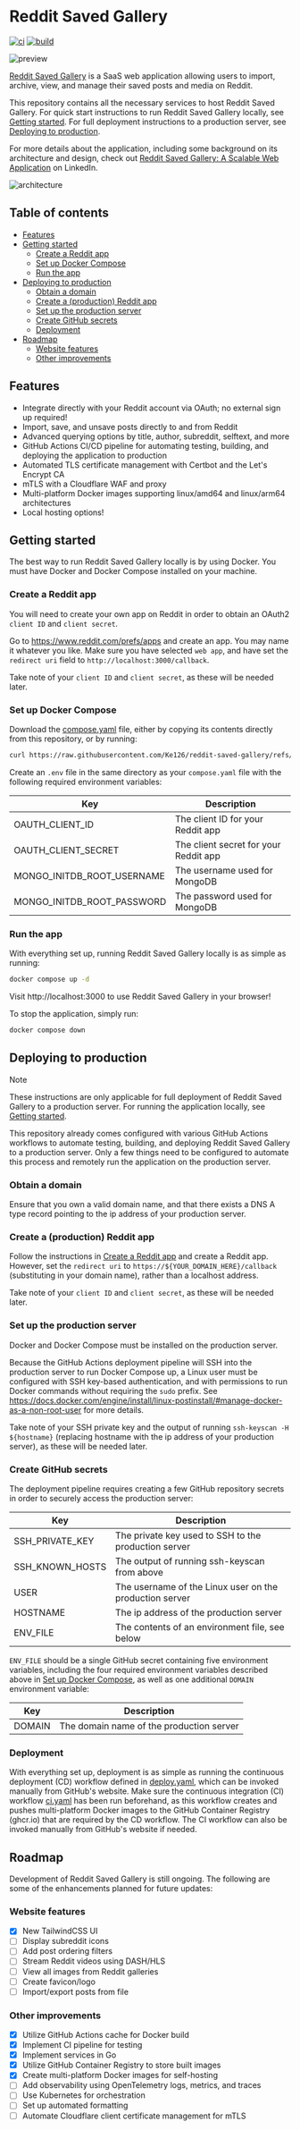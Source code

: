 # Reddit Saved Gallery

[![ci](https://github.com/ke126/reddit-saved-gallery/actions/workflows/ci.yaml/badge.svg)](https://github.com/Ke126/reddit-saved-gallery/actions/workflows/ci.yaml)
[![build](https://github.com/ke126/reddit-saved-gallery/actions/workflows/deploy.yaml/badge.svg)](https://github.com/Ke126/reddit-saved-gallery/actions/workflows/deploy.yaml)

![preview](./docs/preview.png)

[Reddit Saved Gallery](https://savedgallery.net) is a SaaS web application allowing users to import, archive, view, and manage their saved posts and media on Reddit.

This repository contains all the necessary services to host Reddit Saved Gallery. For quick start instructions to run Reddit Saved Gallery locally, see [Getting started](#getting-started). For full deployment instructions to a production server, see [Deploying to production](#deploying-to-production).

For more details about the application, including some background on its architecture and design, check out [Reddit Saved Gallery: A Scalable Web Application](https://www.linkedin.com/pulse/reddit-saved-gallery-scalable-web-application-kevin-chen-vztde/) on LinkedIn.

![architecture](./docs/architecture.png)

## Table of contents

- [Features](#features)
- [Getting started](#getting-started)
    - [Create a Reddit app](#create-a-reddit-app)
    - [Set up Docker Compose](#set-up-docker-compose)
    - [Run the app](#run-the-app)
- [Deploying to production](#deploying-to-production)
    - [Obtain a domain](#obtain-a-domain)
    - [Create a (production) Reddit app](#create-a-production-reddit-app)
    - [Set up the production server](#set-up-the-production-server)
    - [Create GitHub secrets](#create-github-secrets)
    - [Deployment](#deployment)
- [Roadmap](#roadmap)
    - [Website features](#website-features)
    - [Other improvements](#other-improvements)

## Features

- Integrate directly with your Reddit account via OAuth; no external sign up required!
- Import, save, and unsave posts directly to and from Reddit
- Advanced querying options by title, author, subreddit, selftext, and more
- GitHub Actions CI/CD pipeline for automating testing, building, and deploying the application to production
- Automated TLS certificate management with Certbot and the Let's Encrypt CA
- mTLS with a Cloudflare WAF and proxy
- Multi-platform Docker images supporting linux/amd64 and linux/arm64 architectures
- Local hosting options!

## Getting started

The best way to run Reddit Saved Gallery locally is by using Docker. You must have Docker and Docker Compose installed on your machine.

### Create a Reddit app

You will need to create your own app on Reddit in order to obtain an OAuth2 `client ID` and `client secret`.

Go to https://www.reddit.com/prefs/apps and create an app. You may name it whatever you like. Make sure you have selected `web app`, and have set the `redirect uri` field to `http://localhost:3000/callback`.

Take note of your `client ID` and `client secret`, as these will be needed later.

### Set up Docker Compose

Download the [compose.yaml](./compose.yaml) file, either by copying its contents directly from this repository, or by running:
```bash
curl https://raw.githubusercontent.com/Ke126/reddit-saved-gallery/refs/heads/main/compose.yaml > ./compose.yaml
```

Create an `.env` file in the same directory as your `compose.yaml` file with the following required environment variables:

| Key                        | Description                           |
| -------------------------- | ------------------------------------- |
| OAUTH_CLIENT_ID            | The client ID for your Reddit app     |
| OAUTH_CLIENT_SECRET        | The client secret for your Reddit app |
| MONGO_INITDB_ROOT_USERNAME | The username used for MongoDB         |
| MONGO_INITDB_ROOT_PASSWORD | The password used for MongoDB         |

### Run the app

With everything set up, running Reddit Saved Gallery locally is as simple as running:
```bash
docker compose up -d
```

Visit http://localhost:3000 to use Reddit Saved Gallery in your browser!

To stop the application, simply run:
```bash
docker compose down
```

## Deploying to production

> [!NOTE]
> These instructions are only applicable for full deployment of Reddit Saved Gallery to a production server. For running the application locally, see [Getting started](#getting-started).

This repository already comes configured with various GitHub Actions workflows to automate testing, building, and deploying Reddit Saved Gallery to a production server. Only a few things need to be configured to automate this process and remotely run the application on the production server.

### Obtain a domain

Ensure that you own a valid domain name, and that there exists a DNS A type record pointing to the ip address of your production server.

### Create a (production) Reddit app

Follow the instructions in [Create a Reddit app](#create-a-reddit-app) and create a Reddit app. However, set the `redirect uri` to `https://${YOUR_DOMAIN_HERE}/callback` (substituting in your domain name), rather than a localhost address.

Take note of your `client ID` and `client secret`, as these will be needed later.

### Set up the production server

Docker and Docker Compose must be installed on the production server.

Because the GitHub Actions deployment pipeline will SSH into the production server to run Docker Compose up, a Linux user must be configured with SSH key-based authentication, and with permissions to run Docker commands without requiring the `sudo` prefix. See https://docs.docker.com/engine/install/linux-postinstall/#manage-docker-as-a-non-root-user for more details.

Take note of your SSH private key and the output of running `ssh-keyscan -H ${hostname}` (replacing hostname with the ip address of your production server), as these will be needed later.

### Create GitHub secrets

The deployment pipeline requires creating a few GitHub repository secrets in order to securely access the production server:

| Key             | Description                                             |
| --------------- | ------------------------------------------------------- |
| SSH_PRIVATE_KEY | The private key used to SSH to the production server    |
| SSH_KNOWN_HOSTS | The output of running ssh-keyscan from above            |
| USER            | The username of the Linux user on the production server |
| HOSTNAME        | The ip address of the production server                 |
| ENV_FILE        | The contents of an environment file, see below          |

`ENV_FILE` should be a single GitHub secret containing five environment variables, including the four required environment variables described above in [Set up Docker Compose](#set-up-docker-compose), as well as one additional `DOMAIN` environment variable:

| Key    | Description                              |
| ------ | ---------------------------------------- |
| DOMAIN | The domain name of the production server |

### Deployment

With everything set up, deployment is as simple as running the continuous deployment (CD) workflow defined in [deploy.yaml](./.github/workflows/deploy.yaml), which can be invoked manually from GitHub's website. Make sure the continuous integration (CI) workflow [ci.yaml](./.github/workflows/ci.yaml) has been run beforehand, as this workflow creates and pushes multi-platform Docker images to the GitHub Container Registry (ghcr.io) that are required by the CD workflow. The CI workflow can also be invoked manually from GitHub's website if needed.

## Roadmap

Development of Reddit Saved Gallery is still ongoing. The following are some of the enhancements planned for future updates:

### Website features

- [x] New TailwindCSS UI
- [ ] Display subreddit icons
- [ ] Add post ordering filters
- [ ] Stream Reddit videos using DASH/HLS
- [ ] View all images from Reddit galleries
- [ ] Create favicon/logo
- [ ] Import/export posts from file

### Other improvements

- [x] Utilize GitHub Actions cache for Docker build
- [x] Implement CI pipeline for testing
- [x] Implement services in Go
- [x] Utilize GitHub Container Registry to store built images
- [x] Create multi-platform Docker images for self-hosting
- [ ] Add observability using OpenTelemetry logs, metrics, and traces
- [ ] Use Kubernetes for orchestration
- [ ] Set up automated formatting
- [ ] Automate Cloudflare client certificate management for mTLS
